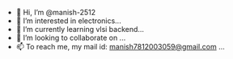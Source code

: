 - 👋 Hi, I’m @manish-2512
- 👀 I’m interested in electronics...
- 🌱 I’m currently learning vlsi backend...
- 💞️ I’m looking to collaborate on ...
- 📫 To reach me, my mail id: manish7812003059@gmail.com ...

<!---
manish-2512/manish-2512 is a ✨ special ✨ repository because its `README.md` (this file) appears on your GitHub profile.
You can click the Preview link to take a look at your changes.
--->

